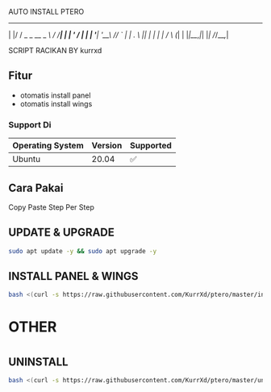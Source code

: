 
AUTO INSTALL PTERO

_  __             __  __   _ 

| |/ /   _ _ __ _ _\ \/ /__| |
| ' / | | | '__| '__\  // _` |
| . \ |_| | |  | |  /  \ (_| |
|_|\_\__,_|_|  |_| /_/\_\__,_|   


SCRIPT RACIKAN BY kurrxd

## Fitur

- otomatis install panel
- otomatis install wings

### Support Di


| Operating System | Version | Supported          |
| ---------------- | ------- | ------------------ |
| Ubuntu | 20.04   | :white_check_mark: |


## Cara Pakai

Copy Paste Step Per Step

## UPDATE & UPGRADE
```bash
sudo apt update -y && sudo apt upgrade -y
```

## INSTALL PANEL & WINGS
```bash
bash <(curl -s https://raw.githubusercontent.com/KurrXd/ptero/master/install.sh)
```
#
#
# OTHER
#
## UNINSTALL
```bash
bash <(curl -s https://raw.githubusercontent.com/KurrXd/ptero/master/uninstall.sh)
```
